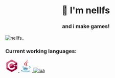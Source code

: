 <h1 align="center">👋 I'm nellfs</h1>
<h3 align="center">and i make games!</h3>

<img align="center" src="https://raw.githubusercontent.com/rahuldkjain/github-profile-readme-generator/master/src/images/icons/Social/twitter.svg" alt="nellfs_" height="30" width="40" /></a>
</p>

<h3 align="left">Current working languages:</h3>
<p align="left"> <a href="https://www.w3schools.com/cpp/" target="_blank"> <img src="https://raw.githubusercontent.com/devicons/devicon/master/icons/cplusplus/cplusplus-original.svg" alt="cplusplus" width="40" height="40"/> </a> <a href="https://www.java.com" target="_blank"> <img src="https://raw.githubusercontent.com/devicons/devicon/master/icons/java/java-original.svg" alt="java" width="40" height="40"/> </a> <a href="https://www.lua.org/" target="_blank"> <img src="https://upload.wikimedia.org/wikipedia/commons/thumb/c/cf/Lua-Logo.svg/260px-Lua-Logo.svg.png" alt="lua" width="40" height="40"/> </a> </p>
